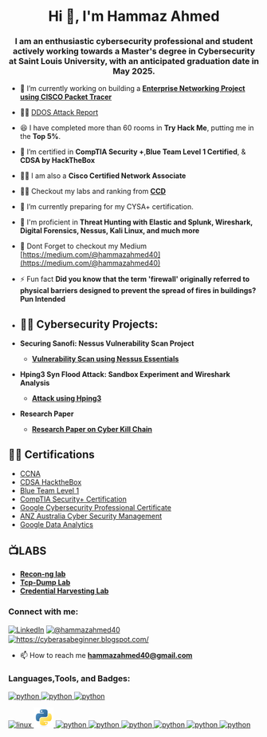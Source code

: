 <h1 align="center">Hi 👋, I'm Hammaz Ahmed</h1>
<h3 align="center">I am an enthusiastic cybersecurity professional and student actively working towards a Master's degree in Cybersecurity at Saint Louis University, with an anticipated graduation date in May 2025.</h3>

- 🔭 I’m currently working on building a [**Enterprise Networking Project using CISCO Packet Tracer**](https://github.com/HammazAhmed2105/Networking-Packet-Tracer-Labs)

- 👨‍💻 [DDOS Attack Report](https://github.com/HammazAhmed2105/DDOS-Attack-Report)
- :satisfied: I have completed more than 60 rooms in **Try Hack Me**, putting me in the **Top 5%**.
- 🌱 I’m  certified in **CompTIA Security +**,**Blue Team Level 1 Certified**, & **CDSA by HackTheBox**
- 👨‍💻 I am also a **Cisco Certified Network Associate**
- 👨‍💻 Checkout my labs and ranking from [**CCD**](https://cyberdefenders.org/p/KamiSama#/overview) 
- 🤝 I’m currently preparing for my CYSA+ certification.

- 📝 I'm proficient in **Threat Hunting with Elastic and Splunk, Wireshark, Digital Forensics, Nessus, Kali Linux, and much more**

- 📝 Dont Forget to checkout my Medium [https://medium.com/@hammazahmed40](https://medium.com/@hammazahmed40)


- ⚡ Fun fact **Did you know that the term 'firewall' originally referred to physical barriers designed to prevent the spread of fires in buildings? Pun Intended**
- <h2>👨‍💻 Cybersecurity Projects:</h2>

- <b>Securing Sanofi: Nessus Vulnerability Scan Project</b>
  - <b>[Vulnerability Scan using Nessus Essentials](https://github.com/HammazAhmed2105/Nessus-Vulnerability-Scan)</b>
- <b>Hping3 Syn Flood Attack: Sandbox Experiment and Wireshark Analysis</b>
  - <b>[Attack using Hping3](https://github.com/HammazAhmed2105/Hping3-Attack-and-Analysis-of-Pcap) </b>
- <b>Research Paper</b>
  - <b>[Research Paper on Cyber Kill Chain](https://github.com/HammazAhmed2105/Research-Paper-on-Cyber-Kill-Chain)</b>

<h2>👨‍💻 Certifications</h2>
<ul>
   <li><a href="https://www.credly.com/badges/cc369c2b-6a3b-4def-b399-96b7e47a73b4/public_url" target="_blank">CCNA</a></li>  
  <li><a href="https://www.credly.com/badges/73bee53f-61c6-4f6b-ab69-fd8bfd5abf96/public_url" target="_blank">CDSA HacktheBox</a></li>
    <li><a href="https://www.credly.com/badges/0a7ba974-2e32-40e1-8f5c-4d8560092365/public_url" target="_blank">Blue Team Level 1</a></li>
    <li><a href="https://www.credly.com/badges/8468c3e4-0f42-41b6-b6b0-777a3f9c5cb4/linked_in_profile" target="_blank">CompTIA Security+ Certification</a></li>
    <li><a href="https://www.coursera.org/account/accomplishments/specialization/certificate/V6FHRXRDMHKF" target="_blank">Google Cybersecurity Professional Certificate</a></li>
    <li><a href="https://forage-uploads-prod.s3.amazonaws.com/completion-certificates/ANZ/Hf4QMESoFeQwXPsiH_ANZ%20Australia_hfSS2tgaFpa6e8Cey_1697145808132_completion_certificate.pdf" target="_blank">ANZ Australia Cyber Security Management</a></li>
    <li><a href="https://www.coursera.org/account/accomplishments/professional-cert/679HEM494MAY" target="_blank">Google Data Analytics</a></li>
</ul>


<h2>📺LABS</h2>

  - <b>[Recon-ng lab](https://github.com/HammazAhmed2105/Recon-ng-Lab) </b>
  - <b>[Tcp-Dump Lab](https://github.com/HammazAhmed2105/TCPDUMP) </b>
   - <b>[Credential Harvesting Lab](https://github.com/HammazAhmed2105/Credential-Harvesting) </b>


<h3 align="left">Connect with me:</h3>
<p align="left">
<a href="https://www.linkedin.com/in/hammaz-ahmed-01005821a/" target="blank"><img align="center" src="https://raw.githubusercontent.com/rahuldkjain/github-profile-readme-generator/master/src/images/icons/Social/linked-in-alt.svg" alt="LinkedIn" height="30" width="40" /></a>
<a href="https://medium.com/@hammazahmed40" target="blank"><img align="center" src="https://raw.githubusercontent.com/rahuldkjain/github-profile-readme-generator/master/src/images/icons/Social/medium.svg" alt="@hammazahmed40" height="30" width="40" /></a>
<a href="https://cyberasabeginner.blogspot.com/" target="blank"><img align="center" src="https://raw.githubusercontent.com/rahuldkjain/github-profile-readme-generator/master/src/images/icons/Social/rss.svg" alt="https://cyberasabeginner.blogspot.com/" height="30" width="40" /></a>
</p>

- 📫 How to reach me **hammazahmed40@gmail.com**

<h3 align="left">Languages,Tools, and Badges:</h3>
<a href="https://www.credly.com/badges/73bee53f-61c6-4f6b-ab69-fd8bfd5abf96/public_url" target="_blank" rel="noreferrer"> <img src="https://i.imgur.com/Y5Qh33n.png" alt="python" width="40" height="40"/> </a>
<a href="https://www.credly.com/badges/0a7ba974-2e32-40e1-8f5c-4d8560092365/public_url" target="_blank" rel="noreferrer"> <img src="https://i.imgur.com/rGcI3Ta.png" alt="python" width="40" height="40"/> </a>
<a href="https://www.credly.com/badges/0b37169c-4ca1-4df2-9f06-4d2958bc3802/public_url" target="_blank" rel="noreferrer"> <img src="https://i.imgur.com/tAO1w9A.png" alt="python" width="40" height="40"/> </a>
<p align="left"> <a href="https://www.wireshark.org/" target="_blank" rel="noreferrer"> <img src="https://upload.wikimedia.org/wikipedia/commons/d/df/Wireshark_icon.svg" alt="linux" width="40" height="40"/> </a> <a href="https://www.python.org" target="_blank" rel="noreferrer"> <img src="https://raw.githubusercontent.com/devicons/devicon/master/icons/python/python-original.svg" alt="python" width="40" height="40"/> </a> 
<a href="https://www.tenable.com/products/nessus" target="_blank" rel="noreferrer"> <img src="https://upload.wikimedia.org/wikipedia/commons/b/bb/Nessus_symbol.svg" alt="python" width="40" height="40"/> </a>
<a href="https://nmap.org/" target="_blank" rel="noreferrer"> <img src="https://nmap.org/images/sitelogo-nmap-software-llc.svg" alt="python" width="40" height="40"/> </a>
  <a href="https://tryhackme.com/Oppai36/badges/terminaled" target="_blank" rel="noreferrer"> <img src="https://i.imgur.com/A06pbxx.jpeg" alt="python" width="40" height="40"/> </a>
   <a href="https://tryhackme.com/Oppai36/badges/phishing" target="_blank" rel="noreferrer"> <img src="https://i.imgur.com/ScyYjCq.jpeg" alt="python" width="40" height="40"/> </a>
   <a href="https://tryhackme.com/Oppai36/badges/ohsint" target="_blank" rel="noreferrer"> <img src="https://i.imgur.com/FQ9Ty9L.png" alt="python" width="40" height="40"/> </a>
  <a href="https://tryhackme.com/Oppai36/badges/wireshark" target="_blank" rel="noreferrer"> <img src="https://i.imgur.com/W3p8i1a.png" alt="python" width="40" height="40"/> </a>
  
</p>
